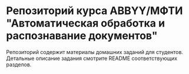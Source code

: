 # Репозиторий курса ABBYY/МФТИ "Автоматическая обработка и распознавание документов"

Репозиторий содержит материалы домашних заданий для студентов. Детальные описание задания смотрите README соответствующих разделов.

